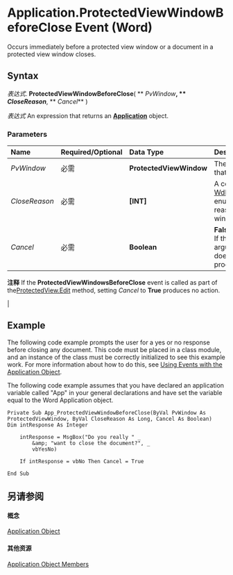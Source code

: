 
# Application.ProtectedViewWindowBeforeClose Event (Word)

Occurs immediately before a protected view window or a document in a protected view window closes.


## Syntax

 _表达式_. **ProtectedViewWindowBeforeClose**( ** _PvWindow_**, ** _CloseReason_**, ** _Cancel_** )

 _表达式_ An expression that returns an **[Application](d1cf6f8f-4e88-bf01-93b4-90a83f79cb44.md)** object.


### Parameters



|**Name**|**Required/Optional**|**Data Type**|**Description**|
|:-----|:-----|:-----|:-----|
| _PvWindow_|必需|**ProtectedViewWindow**|The protected view window that is closed.|
| _CloseReason_|必需|**[INT]**|A constant in the [WdProtectedViewCloseReason](54c42790-bc04-2bd5-cd17-fed90a65678f.md) enumeration that specifies the reason the protected view window is closed.|
| _Cancel_|必需|**Boolean**|**False** when the event occurs. If the event procedure sets this argument to **True**, the window does not close when the procedure is finished.
 **注释**  If the  **ProtectedViewWindowsBeforeClose** event is called as part of the[ProtectedView.Edit](8bd4c5cd-8c7a-6bc7-349a-f5ea3d66d921.md) method, setting _Cancel_ to **True** produces no action.

|

## Example

The following code example prompts the user for a yes or no response before closing any document. This code must be placed in a class module, and an instance of the class must be correctly initialized to see this example work. For more information about how to do this, see [Using Events with the Application Object](784c4c61-7e47-3dbf-46f6-da655f786ca1.md).

The following code example assumes that you have declared an application variable called "App" in your general declarations and have set the variable equal to the Word Application object.




```
Private Sub App_ProtectedViewWindowBeforeClose(ByVal PvWindow As ProtectedViewWindow, ByVal CloseReason As Long, Cancel As Boolean) 
Dim intResponse As Integer 
 
    intResponse = MsgBox("Do you really " _ 
        &amp; "want to close the document?", _ 
        vbYesNo) 
 
    If intResponse = vbNo Then Cancel = True 
 
End Sub
```


## 另请参阅


#### 概念


[Application Object](d1cf6f8f-4e88-bf01-93b4-90a83f79cb44.md)
#### 其他资源


[Application Object Members](http://msdn.microsoft.com/library/71669f1e-65f1-b0f1-b67d-355dfdbebe50%28Office.15%29.aspx)